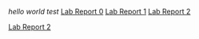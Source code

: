 *hello world*
*test*
[Lab Report 0](https://github.com/Littlekawayi233/cse15l-lab-reports/blob/main/lab-report-1-week-0.md)
[Lab Report 1](https://github.com/Littlekawayi233/cse15l-lab-reports/blob/main/lab-report-1-week-1.md)
[Lab Report 2](https://github.com/Littlekawayi233/cse15l-lab-reports/blob/main/lab-report-1-week-2.md)

[Lab Report 2](lab-report-1-week-2.md)
